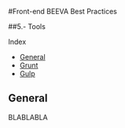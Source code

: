 #Front-end BEEVA Best Practices   

##5.- Tools

Index  

* [General](#general)
* [Grunt](grunt)
* [Gulp](gulp)

## <a name='general'>General</a>

BLABLABLA